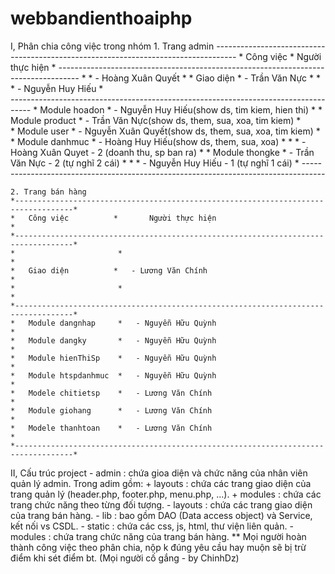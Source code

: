 # webbandienthoaiphp
I, Phân chia công việc trong nhóm
	1. Trang admin
	*-----------------------------------------------------------------------------------*
	*	Công việc			*		Người thực hiện					 					*
	*-----------------------------------------------------------------------------------*
	* 						*	- Hoàng Xuân Quyết										*
	*  	Giao diện			*	- Trần Văn Nực 						 					*
	*						*	- Nguyễn Huy Hiếu 										*	
	*-----------------------------------------------------------------------------------*
	*	Module hoadon		*	- Nguyễn Huy Hiếu(show ds, tim kiem, hien thi)			*
	*	Module product		*	- Trần Văn Nực(show ds, them, sua, xoa, tim kiem)		*							
	*	Module user			*	- Nguyễn Xuân Quyết(show ds, them, sua, xoa, tim kiem)	*
	*	Module danhmuc		*	- Hoàng Huy Hiếu(show ds, them, sua, xoa)				*
	*						*	- Hoàng Xuân Quyet - 2 (doanh thu, sp ban ra)			*
	*	Module thongke		*	- Trần Văn Nực - 2 (tự nghĩ 2 cái)						*
	*						*	- Nguyễn Huy Hiếu - 1 (tự nghĩ 1 cái)					*
	*-----------------------------------------------------------------------------------*

	2. Trang bán hàng
	*-----------------------------------------------------------------------------------*
	*	Công việc			*		Người thực hiện					 					*
	*-----------------------------------------------------------------------------------*
	* 						*															*
	*  	Giao diện			*	- Lương Văn Chính 						 				*
	*						*					 										*	
	*-----------------------------------------------------------------------------------*
	*	Module dangnhap		*	- Nguyễn Hữu Quỳnh										*
	*	Module dangky		*	- Nguyễn Hữu Quỳnh										*							
	*	Module hienThiSp	*	- Nguyễn Hữu Quỳnh										*
	*	Module htspdanhmuc	*	- Nguyễn Hữu Quỳnh										*
	*	Modele chitietsp	*	- Lương Văn Chính										*
	*	Module giohang		*	- Lương Văn Chính										*
	*	Modele thanhtoan	*	- Lương Văn Chính										*
	*-----------------------------------------------------------------------------------*
II, Cấu trúc project
	- admin : chứa gioa diện và chức năng của nhân viên quản lý admin. Trong adim gồm:
		+ layouts : chứa các trang giao diện của trang quản lý (header.php, footer.php, menu.php, ...).
		+ modules : chứa các trang chức năng theo từng đối tượng.
	- layouts : chứa các trang giao diện của trang bán hàng.
	- lib : bao gồm DAO (Data access object) và Service, kết nối vs CSDL.
	- static :  chứa các css, js, html, thư viện liên quản.
	- modules : chứa trang chức năng của trang bán hàng.
	** Mọi người hoàn thành công việc theo phân chia, nộp k đúng yêu cầu hay muộn sẽ bị trừ điểm khi sét điểm bt.
	(Mọi người cố gắng - by ChinhDz)
